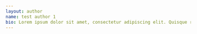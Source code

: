 ```yaml
---
layout: author
name: test author 1
bio: Lorem ipsum dolor sit amet, consectetur adipiscing elit. Quisque rhoncus odio non dolor varius, vel porttitor odio tincidunt. Integer ullamcorper justo a nunc venenatis, eget ultricies diam vestibulum. Nulla est elit, congue sed ullamcorper et, venenatis nec sem. Fusce quis maximus metus, eu aliquet dui. Vivamus viverra est ligula. Sed interdum nisi eu neque sodales convallis. Vestibulum ante ipsum primis in faucibus orci luctus et ultrices posuere cubilia curae; Duis sed eros et neque feugiat scelerisque.
---
```

